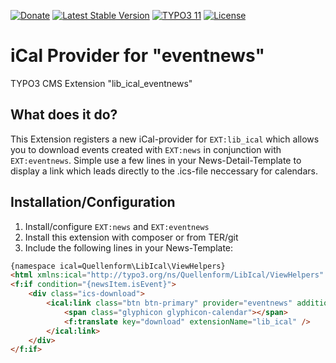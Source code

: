 [![Donate](https://img.shields.io/badge/Donate-PayPal-green.svg?style=for-the-badge)](https://www.paypal.me/quellenform)
[![Latest Stable Version](https://img.shields.io/packagist/v/quellenform/t3x-lib-ical-eventnews?style=for-the-badge)](https://packagist.org/packages/quellenform/t3x-lib-ical-eventnews)
[![TYPO3 11](https://img.shields.io/badge/TYPO3-11-%23f49700.svg?style=for-the-badge)](https://get.typo3.org/version/11)
[![License](https://img.shields.io/packagist/l/quellenform/t3x-lib-ical-eventnews?style=for-the-badge)](https://packagist.org/packages/quellenform/t3x-lib-ical-eventnews)

# iCal Provider for "eventnews"

TYPO3 CMS Extension "lib_ical_eventnews"

## What does it do?

This Extension registers a new iCal-provider for `EXT:lib_ical` which allows you to download events created with `EXT:news` in conjunction with `EXT:eventnews`. Simple use a few lines in your News-Detail-Template to display a link which leads directly to the .ics-file neccessary for calendars.

## Installation/Configuration

1. Install/configure `EXT:news` and `EXT:eventnews`
1. Install this extension with composer or from TER/git
2. Include the following lines in your News-Template:

```html
{namespace ical=Quellenform\LibIcal\ViewHelpers}
<html xmlns:ical="http://typo3.org/ns/Quellenform/LibIcal/ViewHelpers" data-namespace-typo3-fluid="true">
<f:if condition="{newsItem.isEvent}">
    <div class="ics-download">
        <ical:link class="btn btn-primary" provider="eventnews" additionalParams="{uid:newsItem.uid}">
            <span class="glyphicon glyphicon-calendar"></span>
            <f:translate key="download" extensionName="lib_ical" />
        </ical:link>
    </div>
</f:if>
```

